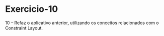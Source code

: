 # Exercicio-10
10 – Refaz o aplicativo anterior, utilizando os conceitos relacionados com o Constraint Layout.
